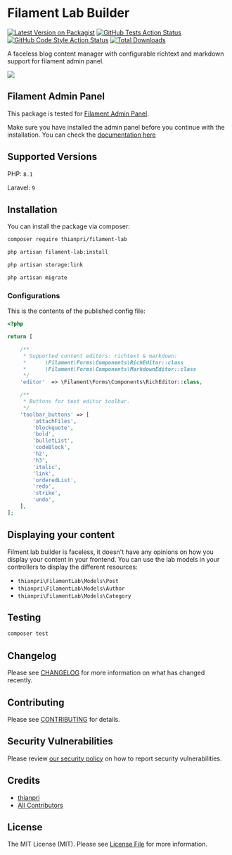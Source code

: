 # Filament Lab Builder

[![Latest Version on Packagist](https://img.shields.io/packagist/v/thianpri/filament-lab.svg?style=flat-square)](https://packagist.org/packages/thianpri/filament-lab)
[![GitHub Tests Action Status](https://img.shields.io/github/workflow/status/thianpri/filament-lab/run-tests?label=tests)](https://github.com/thianpri/filament-lab/actions?query=workflow%3Arun-tests+branch%3Amain)
[![GitHub Code Style Action Status](https://img.shields.io/github/workflow/status/thianpri/filament-lab/Check%20&%20fix%20styling?label=code%20style)](https://github.com/thianpri/filament-lab/actions?query=workflow%3A"Check+%26+fix+styling"+branch%3Amain)
[![Total Downloads](https://img.shields.io/packagist/dt/thianpri/filament-lab.svg?style=flat-square)](https://packagist.org/packages/thianpri/filament-lab)

A faceless blog content manager with configurable richtext and markdown support for filament admin panel.

![](./art/screen1.png)

## Filament Admin Panel
This package is tested for [Filament Admin Panel](https://filamentphp.com/). 

Make sure you have installed the admin panel before you continue with the installation. You can check the [documentation here](https://filamentphp.com/docs/admin)

## Supported Versions
PHP: `8.1`

Laravel: `9`

## Installation
You can install the package via composer:

```bash
composer require thianpri/filament-lab

php artisan filament-lab:install

php artisan storage:link

php artisan migrate
```

### Configurations
This is the contents of the published config file:

```php
<?php

return [

    /**
     * Supported content editors: richtext & markdown:
     *      \Filament\Forms\Components\RichEditor::class
     *      \Filament\Forms\Components\MarkdownEditor::class
     */
    'editor'  => \Filament\Forms\Components\RichEditor::class,

    /**
     * Buttons for text editor toolbar.
     */
    'toolbar_buttons' => [
        'attachFiles',
        'blockquote',
        'bold',
        'bulletList',
        'codeBlock',
        'h2',
        'h3',
        'italic',
        'link',
        'orderedList',
        'redo',
        'strike',
        'undo',
    ],
];
```


## Displaying your content
Filment lab builder is faceless, it doesn't have any opinions on how you display your content in your frontend. You can use the lab models in your controllers to display the different resources:

- `thianpri\FilamentLab\Models\Post`
- `thianpri\FilamentLab\Models\Author`
- `thianpri\FilamentLab\Models\Category`

## Testing

```bash
composer test
```

## Changelog

Please see [CHANGELOG](CHANGELOG.md) for more information on what has changed recently.

## Contributing

Please see [CONTRIBUTING](.github/CONTRIBUTING.md) for details.

## Security Vulnerabilities

Please review [our security policy](../../security/policy) on how to report security vulnerabilities.

## Credits

- [thianpri](https://github.com/thianpri)
- [All Contributors](../../contributors)

## License

The MIT License (MIT). Please see [License File](LICENSE.md) for more information.
